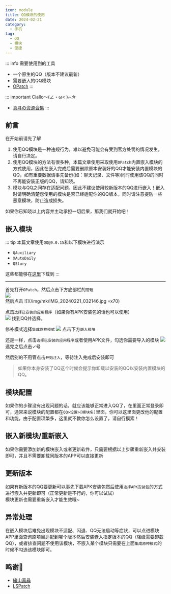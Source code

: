 ```yaml
---
icon: module
title: QQ模块的使用
date: 2024-02-21
category:
  - 手机
tag:
  - QQ
  - 模块
  - 便捷
---
```


<!-- more -->
::: info 需要使用到的工具
- 一个原生的QQ（版本不建议最新）
- 需要嵌入的QQ模块
- [OPatch](/apk/OPatch.apk)
:::

::: important Ciallo～(∠・ω< )⌒☆
- [真寻の资源合集](https://www.123pan.com/s/d2riVv-f6KKh.html)
:::

## 前言
在开始前请先了解  
1. 使用QQ模块是一种违规行为，难以避免可能会有受到官方处罚的情况发生，请自行决定。  
1. 使用QQ模块的方法有很多种，本篇文章使用采取使用`OPatch`内置嵌入模块的方式使用，因此在嵌入完成后需要删除原本安装好的QQ才能安装内置模块的QQ，如有重要数据请事先备份(如：聊天记录、文件等)同时使用该QQ的同时不再能安装正版的QQ，请知晓。
1. 模块与QQ之间存在适配问题，因此不建议使用较新版本的QQ进行嵌入！嵌入时请明确清楚您使用的模块是否已经适配你的QQ版本，同时请注意提防一些恶意模块，防止造成损失。

如果你已知晓以上内容并主动承担一切后果，那我们就开始吧！

## 嵌入模块
::: tip
本篇文章使用`QQ@9.0.15`和以下模块进行演示
- `QAuxiliary`
- `XAutoDaily`
- `QStory`   

这些都能够在[这里](https://www.123pan.com/s/4vaiVv-hixzH.html)下载到
:::

---

首先打开`OPatch`，然后点击下方底部栏的`管理`  
![](/img/mk/Screenshot_2024-02-21-03-10-38-479_org.lsposed.opatch-edit.jpg)  
然后点击
![](/img/mk/IMG_20240221_032146.jpg =x70)  

点击`选择已安装的应用程序`（如果你有APK安装包的话也可以使用）  
![](/img/mk/Screenshot_2024-02-21-03-22-49-916_org.lsposed.opatch-edit.jpg)
找到QQ并选择。   
   
       
       
修补模式选择`集成原神模式`
![](/img/mk/Screenshot_2024-02-21-04-15-26-903_org.lsposed.opatch-edit.jpg)
点击下方`嵌入模块`

     

还是一样，点击`选择已安装的应用程序`或者使用APK文件，勾选你需要导入的模块
![](/img/mk/IMG_20240221_042014.jpg)
选完之后点击✓号

    

然后别的不用管点击`开始注入`，等待注入完成后安装即可 
>如果你本身安装了QQ这个时候会提示你卸载以安装的QQ以安装内置模块的QQ。

## 模块配置
如果你的步骤没有出现问题的话，就应该能够正常进入QQ了，在里面正常登录即可，通常来说模块的配置都在`QQ>设置>[模块名]`里面，你可以这里面更改他的配置和功能，由于配置项繁多，这里就不教你怎么设置了，请自行摸索！

## 嵌入新模块/重新嵌入
如果你需要添加新的模块嵌入或者更新软件，只需要根据以上步骤重新嵌入并安装即可，并且不需要卸载同版本的APP可以直接更新

## 更新版本
如果有新版本的QQ要更新可以事先下载APK安装包然后使用`选择APK安装包`的方式进行嵌入并更新即可（正常更新是不行的，你可以试试）  
模块更新也需要重新嵌入才能生效哦~

## 异常处理
在嵌入模块后难免出现模块不适配、闪退、QQ无法启动等症状，可以点进模块APP里面查询原项目适配到哪个版本然后安装嵌入指定版本的QQ（降级需要卸载QQ），或者排查问题不使用该模块，不嵌入某个模块只需要在上面`集成原神模式`的时候不勾选该模块即可。

## 鸣谢🎉
- [緒山真尋](https://xs-plugin-web.static.hf.space)
- [LSPatch](https://github.com/LSPosed/LSPatch)